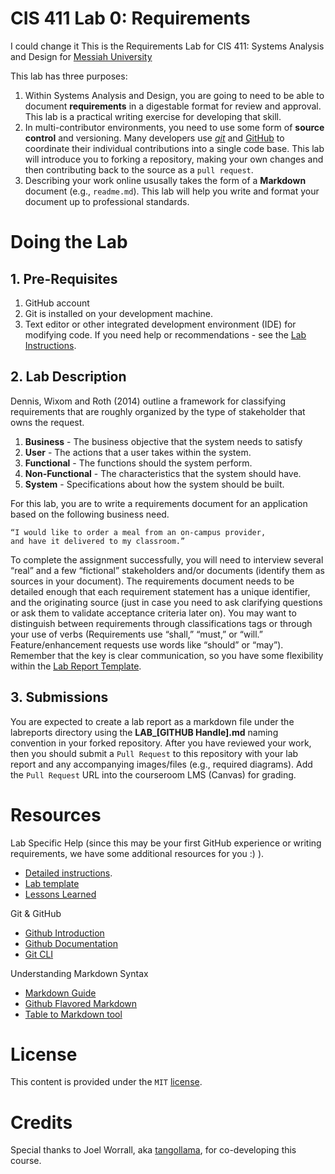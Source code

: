 # CIS 411 Lab 0: Requirements
I could change it
This is the Requirements Lab for CIS 411: Systems Analysis and Design for [Messiah University](http://messiah.edu)

This lab has three purposes:
1. Within Systems Analysis and Design, you are going to need to be able to document **requirements** in a digestable format for review and approval.  This lab is a practical writing exercise for developing that skill.
2. In multi-contributor environments, you need to use some form of **source control** and versioning.  Many developers use [*git*](https://git-scm.com/) and [GitHub](https://github.com/) to coordinate their individual contributions into a single code base.  This lab will introduce you to forking a repository, making your own changes and then contributing back to the source as a `pull request`.
3. Describing your work online ususally takes the form of a **Markdown** document (e.g., `readme.md`).  This lab will help you write and format your document up to professional standards.

# Doing the Lab

## 1. Pre-Requisites
1. GitHub account
2. Git is installed on your development machine.
3. Text editor or other integrated development environment (IDE) for modifying code.
If you need help or recommendations - see the [Lab Instructions](/LAB_INSTRUCTIONS.md).

## 2. Lab Description
Dennis, Wixom and Roth (2014) outline a framework for classifying requirements that are roughly organized by the type of stakeholder that owns the request.  

1. **Business** - The business objective that the system needs to satisfy
2. **User** - The actions that a user takes within the system.
3. **Functional** - The functions should the system perform.
4. **Non-Functional** - The characteristics that the system should have.
5. **System** - Specifications about how the system should be built.

For this lab, you are to write a requirements document for an application based on the following business need.

```
“I would like to order a meal from an on-campus provider, 
and have it delivered to my classroom.”
```

To complete the assignment successfully, you will need to interview several “real” and a few “fictional” stakeholders and/or documents (identify them as sources in your document).  The requirements document needs to be detailed enough that each requirement statement has a unique identifier, and the originating source (just in case you need to ask clarifying questions or ask them to validate acceptance criteria later on).  You may want to distinguish between requirements through classifications tags or through your use of verbs (Requirements use “shall,” “must,” or “will.” Feature/enhancement requests use words like “should” or “may”). Remember that the key is clear communication, so you have some flexibility within the [Lab Report Template](/labreports/LAB_Template.md).

## 3. Submissions
You are expected to create a lab report as a markdown file under the labreports directory using the **LAB_[GITHUB Handle].md** naming convention in your forked repository.  After you have reviewed your work, then you should submit a `Pull Request` to this repository with your lab report and any accompanying images/files (e.g., required diagrams).  Add the `Pull Request` URL into the courseroom LMS (Canvas) for grading.

# Resources
Lab Specific Help (since this may be your first GitHub experience or writing requirements, we have some additional resources for you :) ).
- [Detailed instructions](LAB_INSTRUCTIONS.md).
- [Lab template](labreports/LAB_Template.md)
- [Lessons Learned](lessonsLearned.md)

Git & GitHub
- [Github Introduction](https://guides.github.com/activities/hello-world/)
- [Github Documentation](https://docs.github.com/en/github/managing-your-work-on-github)
- [Git CLI](https://git-scm.com/docs)

Understanding Markdown Syntax
- [Markdown Guide](https://www.markdownguide.org/)
- [Github Flavored Markdown](https://github.github.com/gfm/)
- [Table to Markdown tool](https://tabletomarkdown.com/convert-spreadsheet-to-markdown/)

# License
This content is provided under the `MIT` [license](LICENSE).

# Credits
Special thanks to Joel Worrall, aka [tangollama](https://github.com/tangollama), for co-developing this course.
